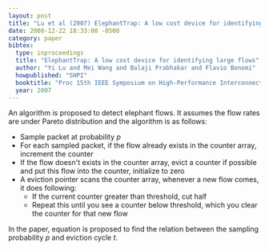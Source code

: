 ```yaml
---
layout: post
title: "Lu et al (2007) ElephantTrap: A low cost device for identifying large flows (IEEE SHPI)"
date: 2008-12-22 18:33:08 -0500
category: paper
bibtex:
  type: inproceedings
  title: "ElephantTrap: A low cost device for identifying large flows"
  author: "Yi Lu and Mei Wang and Balaji Prabhakar and Flavio Bonomi"
  howpublished: "SHPI"
  booktitle: "Proc 15th IEEE Symposium on High-Performance Interconnects"
  year: 2007
---
```

An algorithm is proposed to detect elephant flows. It assumes the flow rates are under Pareto distribution and the algorithm is as follows:

  - Sample packet at probability $p$
  - For each sampled packet, if the flow already exists in the
    counter array, increment the counter
  - If the flow doesn't exists in the counter array, evict a
    counter if possible and put this flow into the counter,
    initialize to zero
  - A eviction pointer scans the counter array, whenever a new
    flow comes, it does following:
    - If the current counter greater than threshold, cut half
    - Repeat this until you see a counter below threshold,
      which you clear the counter for that new flow

In the paper, equation is proposed to find the relation between the sampling probability $p$ and eviction cycle $t$.
